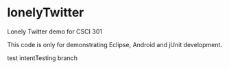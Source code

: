 lonelyTwitter
=============

Lonely Twitter demo for CSCI 301

This code is only for demonstrating Eclipse, Android and jUnit development.



test intentTesting branch

